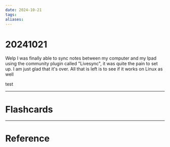 ```yaml
---
date: 2024-10-21
tags: 
aliases:
---
```

# 20241021
Welp I was finally able to sync notes between my computer and my Ipad using the community plugin called "Livesync", it was quite the pain to set up. I am just glad that it's over. All that is left is to see if it works on Linux as well

test

---
# Flashcards



---
# Reference
